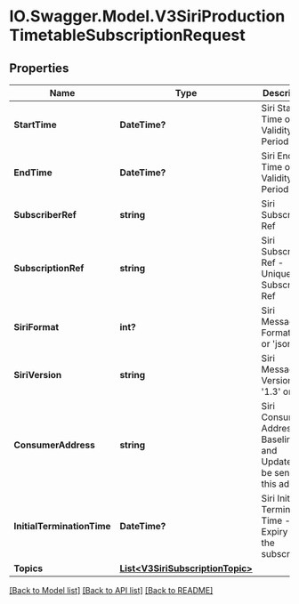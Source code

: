 # IO.Swagger.Model.V3SiriProductionTimetableSubscriptionRequest
## Properties

Name | Type | Description | Notes
------------ | ------------- | ------------- | -------------
**StartTime** | **DateTime?** | Siri Start Time of the Validity Period | 
**EndTime** | **DateTime?** | Siri End Time of the Validity Period | 
**SubscriberRef** | **string** | Siri Subscriber Ref | 
**SubscriptionRef** | **string** | Siri Subscription Ref - Unique to a Subscriber Ref | 
**SiriFormat** | **int?** | Siri Message Format &#x27;xml&#x27; or &#x27;json&#x27; | 
**SiriVersion** | **string** | Siri Message Version &#x27;1.3&#x27; or &#x27;2.0&#x27; | 
**ConsumerAddress** | **string** | Siri Consumer Address - Baseline and Updates will be sent to this address | 
**InitialTerminationTime** | **DateTime?** | Siri Initial Termination Time - Expiry of the subscription | 
**Topics** | [**List&lt;V3SiriSubscriptionTopic&gt;**](V3SiriSubscriptionTopic.md) |  | 

[[Back to Model list]](../README.md#documentation-for-models) [[Back to API list]](../README.md#documentation-for-api-endpoints) [[Back to README]](../README.md)

